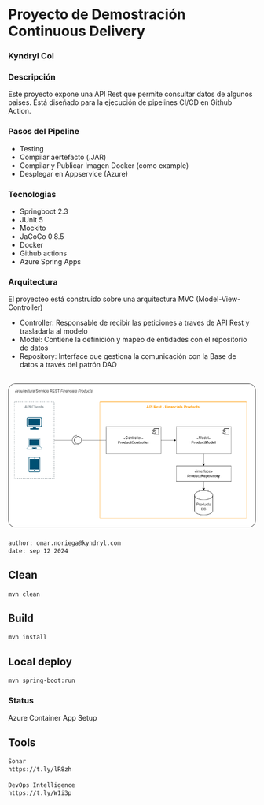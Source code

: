 # Proyecto de Demostración Continuous Delivery
### Kyndryl Col

### Descripción
Este proyecto expone una API Rest que permite consultar datos de algunos paises.
Está diseñado para la ejecución de pipelines CI/CD en Github Action. 

### Pasos del Pipeline

- Testing
- Compilar aertefacto (.JAR)
- Compilar y Publicar Imagen Docker (como example)
- Desplegar en Appservice (Azure)

### Tecnologias

- Springboot 2.3
- JUnit 5
- Mockito
- JaCoCo 0.8.5
- Docker
- Github actions
- Azure Spring Apps

### Arquitectura
El proyecteo está construido sobre una arquitectura MVC (Model-View-Controller)

- Controller: Responsable de recibir las peticiones a traves de API Rest y trasladarla al modelo
- Model: Contiene la definición y mapeo de entidades con el repositorio de datos
- Repository: Interface que gestiona la comunicación con la Base de datos a través del patrón DAO 

![Diagrama de Arquitectura](docs/diagrama-arquitectura.drawio.png)
---
    author: omar.noriega@kyndryl.com
    date: sep 12 2024


## Clean
    mvn clean

## Build
    mvn install
    
## Local deploy
    mvn spring-boot:run

### Status
Azure Container App Setup

## Tools
    Sonar
    https://t.ly/lR8zh
    
    DevOps Intelligence
    https://t.ly/W1i3p